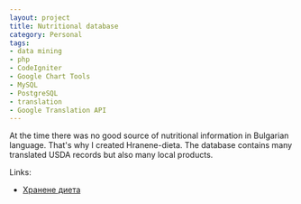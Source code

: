 ```yaml
---
layout: project
title: Nutritional database
category: Personal
tags: 
- data mining
- php
- CodeIgniter
- Google Chart Tools
- MySQL
- PostgreSQL
- translation
- Google Translation API
---
```


At the time there was no good source of nutritional information in Bulgarian language. That's why I created Hranene-dieta. The database contains many translated USDA records but also many local products.

Links:

* [Хранене диета](http://hranenedieta.com)
